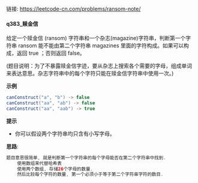 链接:    https://leetcode-cn.com/problems/ransom-note/

#### q383_赎金信

给定一个赎金信 (ransom) 字符串和一个杂志(magazine)字符串，判断第一个字符串 ransom 能不能由第二个字符串 magazines 里面的字符构成。如果可以构成，返回 true ；否则返回 false。

(题目说明：为了不暴露赎金信字迹，要从杂志上搜索各个需要的字母，组成单词来表达意思。杂志字符串中的每个字符只能在赎金信字符串中使用一次。)



**示例**

```java
canConstruct("a", "b") -> false
canConstruct("aa", "ab") -> false
canConstruct("aa", "aab") -> true

```

**提示**

- 你可以假设两个字符串均只含有小写字母。

**思路**:

```java
题目意思很简单, 就是判断第一个字符串的每个字母能否在第二个字符串中找到. 
    使用数组来代替哈希表
    使用两个数组, 存储26个字母的数量.
    然后比较每个字符的数量, 第一个必须小于等于第二个字符串字符的数目. 
```